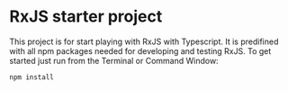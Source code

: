 # RxJS starter project
This project is for start playing with RxJS with Typescript.
It is predifined with all npm packages needed for developing and testing RxJS.
To get started just run from the Terminal or Command Window:

```
npm install
```